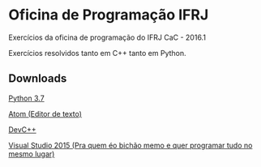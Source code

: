 # Oficina de Programação IFRJ
Exercícios da oficina de programação do IFRJ CaC - 2016.1

Exercícios resolvidos tanto em C++ tanto em Python.

## Downloads

[Python 3.7](https://www.python.org/)

[Atom (Editor de texto)](http://atom.io/)

[DevC++](http://www.bloodshed.net/devcpp.html)

[Visual Studio 2015 (Pra quem éo bichão memo e quer programar tudo no mesmo lugar)](https://www.visualstudio.com/en-us/downloads/download-visual-studio-vs.aspx)
